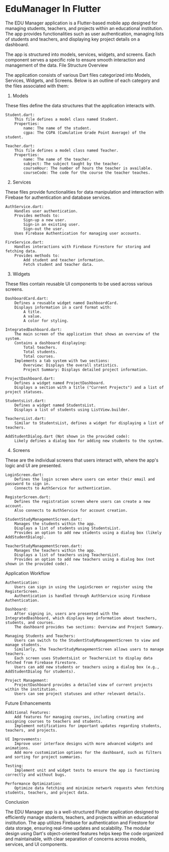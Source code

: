 # EduManager In Flutter

The EDU Manager application is a Flutter-based mobile app designed for managing students, teachers, and projects within an educational institution. The app provides functionalities such as user authentication, managing lists of students and teachers, and displaying key project details on a dashboard.

The app is structured into models, services, widgets, and screens. Each component serves a specific role to ensure smooth interaction and management of the data.
File Structure Overview

The application consists of various Dart files categorized into Models, Services, Widgets, and Screens. Below is an outline of each category and the files associated with them:
1. Models

These files define the data structures that the application interacts with.

    Student.dart:
        This file defines a model class named Student.
        Properties:
            name: The name of the student.
            cgpa: The CGPA (Cumulative Grade Point Average) of the student.

    Teacher.dart:
        This file defines a model class named Teacher.
        Properties:
            name: The name of the teacher.
            subject: The subject taught by the teacher.
            courseHour: The number of hours the teacher is available.
            courseCode: The code for the course the teacher teaches.

2. Services

These files provide functionalities for data manipulation and interaction with Firebase for authentication and database services.

    AuthService.dart:
        Handles user authentication.
        Provides methods to:
            Sign-up a new user.
            Sign-in an existing user.
            Sign-out the user.
        Uses Firebase Authentication for managing user accounts.

    FireService.dart:
        Handles interactions with Firebase Firestore for storing and fetching data.
        Provides methods to:
            Add student and teacher information.
            Fetch student and teacher data.

3. Widgets

These files contain reusable UI components to be used across various screens.

    DashboardCard.dart:
        Defines a reusable widget named DashboardCard.
        Displays information in a card format with:
            A title.
            A value.
            A color for styling.

    IntegratedDashboard.dart:
        The main screen of the application that shows an overview of the system.
        Contains a dashboard displaying:
            Total teachers.
            Total students.
            Total courses.
        Implements a tab system with two sections:
            Overview: Displays the overall statistics.
            Project Summary: Displays detailed project information.

    ProjectDashboard.dart:
        Defines a widget named ProjectDashboard.
        Displays a section with a title ("Current Projects") and a list of project statuses.

    StudentsList.dart:
        Defines a widget named StudentsList.
        Displays a list of students using ListView.builder.

    TeachersList.dart:
        Similar to StudentsList, defines a widget for displaying a list of teachers.

    AddStudentDialog.dart (Not shown in the provided code):
        Likely defines a dialog box for adding new students to the system.

4. Screens

These are the individual screens that users interact with, where the app's logic and UI are presented.

    LoginScreen.dart:
        Defines the login screen where users can enter their email and password to sign in.
        Connects to AuthService for authentication.

    RegisterScreen.dart:
        Defines the registration screen where users can create a new account.
        Also connects to AuthService for account creation.

    StudentStudyManagementScreen.dart:
        Manages the students within the app.
        Displays a list of students using StudentsList.
        Provides an option to add new students using a dialog box (likely AddStudentDialog).

    TeacherStudyManagementScreen.dart:
        Manages the teachers within the app.
        Displays a list of teachers using TeachersList.
        Provides an option to add new teachers using a dialog box (not shown in the provided code).

Application Workflow

    Authentication:
        Users can sign in using the LoginScreen or register using the RegisterScreen.
        Authentication is handled through AuthService using Firebase Authentication.

    Dashboard:
        After signing in, users are presented with the IntegratedDashboard, which displays key information about teachers, students, and courses.
        The dashboard provides two sections: Overview and Project Summary.

    Managing Students and Teachers:
        Users can switch to the StudentStudyManagementScreen to view and manage students.
        Similarly, the TeacherStudyManagementScreen allows users to manage teachers.
        Each screen uses StudentsList or TeachersList to display data fetched from Firebase Firestore.
        Users can add new students or teachers using a dialog box (e.g., AddStudentDialog for students).

    Project Management:
        ProjectDashboard provides a detailed view of current projects within the institution.
        Users can see project statuses and other relevant details.

Future Enhancements

    Additional Features:
        Add features for managing courses, including creating and assigning courses to teachers and students.
        Implement notifications for important updates regarding students, teachers, and projects.

    UI Improvements:
        Improve user interface designs with more advanced widgets and animations.
        Add more customization options for the dashboard, such as filters and sorting for project summaries.

    Testing:
        Implement unit and widget tests to ensure the app is functioning correctly and without bugs.

    Performance Optimization:
        Optimize data fetching and minimize network requests when fetching students, teachers, and project data.

Conclusion

The EDU Manager app is a well-structured Flutter application designed to efficiently manage students, teachers, and projects within an educational institution. The app utilizes Firebase for authentication and Firestore for data storage, ensuring real-time updates and scalability. The modular design using Dart's object-oriented features helps keep the code organized and maintainable, with clear separation of concerns across models, services, and UI components.




